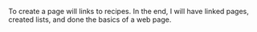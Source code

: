 To create a page will links to recipes.
In the end, I will have linked pages, created lists, and done the basics of a web page.
